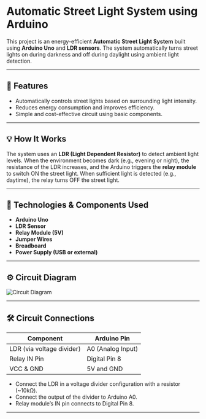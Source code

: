 # Automatic Street Light System using Arduino

This project is an energy-efficient **Automatic Street Light System** built using **Arduino Uno** and **LDR sensors**. The system automatically turns street lights on during darkness and off during daylight using ambient light detection.

---

## 🔧 Features

- Automatically controls street lights based on surrounding light intensity.
- Reduces energy consumption and improves efficiency.
- Simple and cost-effective circuit using basic components.

---

## 💡 How It Works

The system uses an **LDR (Light Dependent Resistor)** to detect ambient light levels. When the environment becomes dark (e.g., evening or night), the resistance of the LDR increases, and the Arduino triggers the **relay module** to switch ON the street light. When sufficient light is detected (e.g., daytime), the relay turns OFF the street light.

---

## 🧰 Technologies & Components Used

- **Arduino Uno**
- **LDR Sensor**
- **Relay Module (5V)**
- **Jumper Wires**
- **Breadboard**
- **Power Supply (USB or external)**

---

## ⚙️ Circuit Diagram

![Circuit Diagram]([[[[https://raw.githubusercontent.com/ANKITKUMAR-dev25/Automatic-Street-Light-Arduino/main/circuit-diagram.png](https://www.google.com/url?sa=i&url=https%3A%2F%2Fprojectronics.in%2Fproducts%2Fautomatic-street-light-controller-model%2F&psig=AOvVaw1tsv4EtisOQ8SAmRbICUJ2&ust=1758888940532000&source=images&cd=vfe&opi=89978449&ved=0CBUQjRxqFwoTCODq147y848DFQAAAAAdAAAAABAE](https://www.google.com/url?sa=i&url=https%3A%2F%2Fprojectronics.in%2Fproducts%2Fautomatic-street-light-controller-model%2F&psig=AOvVaw1tsv4EtisOQ8SAmRbICUJ2&ust=1758888940532000&source=images&cd=vfe&opi=89978449&ved=0CBUQjRxqFwoTCODq147y848DFQAAAAAdAAAAABAE))](https://projectronics.in/products/automatic-street-light-controller-model/)](https://drive.google.com/file/d/1lBrLm5A9AB2f5i3URvZnsrdFJy6xpfoW/view?usp=sharing))



---

## 🛠️ Circuit Connections

| Component      | Arduino Pin     |
|----------------|------------------|
| LDR (via voltage divider) | A0 (Analog Input) |
| Relay IN Pin   | Digital Pin 8    |
| VCC & GND      | 5V and GND       |

- Connect the LDR in a voltage divider configuration with a resistor (~10kΩ).
- Connect the output of the divider to Arduino A0.
- Relay module’s IN pin connects to Digital Pin 8.

---


